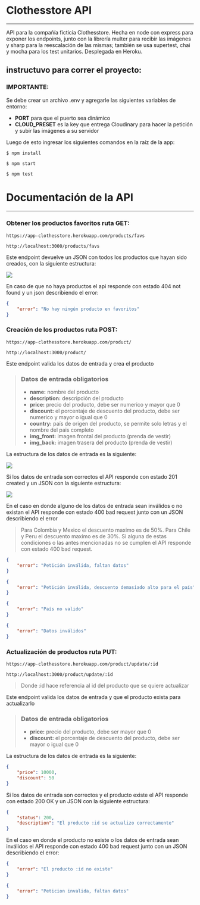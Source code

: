 # Clothesstore API
----
API para la compañía ficticia Clothesstore.
Hecha en node con express para exponer los endpoints, junto con la librería multer para recibir las imágenes y sharp para la reescalación de las mismas; también se usa supertest, chai y mocha para los test unitarios. Desplegada en Heroku.

## instructuvo para correr el proyecto:

### IMPORTANTE:
Se debe crear un archivo .env  y agregarle las siguientes variables de entorno:
- __PORT__ para que el puerto sea dinámico
- __CLOUD_PRESET__ es la key que entrega Cloudinary para hacer la petición y subir las imágenes a su servidor

Luego de esto ingresar los siguientes comandos en la raíz de la app:

`$ npm install`

`$ npm start`

`$ npm test`

# Documentación de la API
----


### Obtener los productos favoritos ruta GET:

```
https://app-clothesstore.herokuapp.com/products/favs

http://localhost:3000/products/favs

```

Este endpoint devuelve un JSON con todos los productos que hayan sido creados, con la siguiente estructura:

![](https://res.cloudinary.com/dc3i4vyci/image/upload/v1654193513/ura1ieuiyh3lz0piwpra.png)

En caso de que no haya productos el api responde con estado 404 not found y un json describiendo el error:

```json
{
    "error": "No hay ningún producto en favoritos"
}
```

### Creación de los productos ruta POST:

```
https://app-clothesstore.herokuapp.com/product/

http://localhost:3000/product/
```

Este endpoint valida los datos de entrada y crea el producto

> ### Datos de entrada obligatorios
> - __name:__ nombre del producto
> - __description:__ descripción del producto
> - __price:__ precio del producto, debe ser numerico y mayor que 0
> - __discount:__ el porcentaje de descuento del producto, debe ser numerico y mayor o igual que 0
> - __country:__ país de origen del producto, se permite solo letras y el nombre del pais completo
> - __img_front:__ imagen frontal del producto (prenda de vestir)
> - __img_back:__ imagen trasera del producto (prenda de vestir)

La estructura de los datos de entrada es la siguiente:

![](https://res.cloudinary.com/dc3i4vyci/image/upload/v1654193550/lgem4fgqlybtppp9llq5.png)

Si los datos de entrada son correctos el API responde con estado 201 created y un JSON con la siguiente estructura:

![](https://res.cloudinary.com/dc3i4vyci/image/upload/v1654193593/gkfup4sqj9n8gr7hu8vs.png)

En el caso en donde alguno de los datos de entrada sean inválidos o no existan el API responde con estado 400 bad request junto con un JSON describiendo el error

> Para Colombia y Mexico el descuento maximo es de 50%.
> Para Chile y Peru el descuento maximo es de 30%.
> Si alguna de estas condiciones o las antes mencionadas no se cumplen el API responde con estado 400 bad request.

```json
{
    "error": "Petición inválida, faltan datos"
}
```

```json
{
    "error": "Petición inválida, descuento demasiado alto para el país"
}
```

```json
{
    "error": "País no valido"
}
```

```json
{
    "error": "Datos inválidos"
}
```

### Actualización de productos ruta PUT:

```
https://app-clothesstore.herokuapp.com/product/update/:id

http://localhost:3000/product/update/:id
```
> Donde :id hace referencia al id del producto que se quiere actualizar

Este endpoint valida los datos de entrada y que el producto exista para actualizarlo

> ### Datos de entrada obligatorios
> - __price:__ precio del producto, debe ser mayor que 0
> - __discount:__ el porcentaje de descuento del producto, debe ser mayor o igual que 0

La estructura de los datos de entrada es la siguiente:

```json
{
    "price": 10000,
    "discount": 50
}
```

Si los datos de entrada son correctos y el producto existe el API responde con estado 200 OK y un JSON con la siguiente estructura:

```json
{
    "status": 200,
    "description": "El producto :id se actualizo correctamente"
}
```

En el caso en donde el producto no existe o los datos de entrada sean inválidos el API responde con estado 400 bad request junto con un JSON describiendo el error:

```json
{
    "error": "El producto :id no existe"
}
```

```json
{
    "error": "Peticion invalida, faltan datos"
}
```




